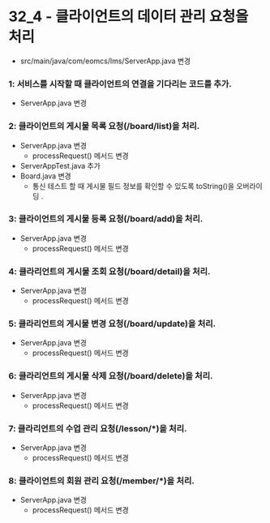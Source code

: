 # 32_4 - 클라이언트의 데이터 관리 요청을 처리



- src/main/java/com/eomcs/lms/ServerApp.java 변경

###  1: 서비스를 시작할 때 클라이언트의 연결을 기다리는 코드를 추가.

- ServerApp.java 변경
###  2: 클라이언트의 게시물 목록 요청(/board/list)을 처리.

- ServerApp.java 변경
  - processRequest() 메서드 변경
- ServerAppTest.java 추가
- Board.java 변경
  - 통신 테스트 할 때 게시물 필드 정보를 확인할 수 있도록 toString()을 오버라이딩 .

###  3: 클라이언트의 게시물 등록 요청(/board/add)을 처리.

- ServerApp.java 변경
  - processRequest() 메서드 변경

###  4: 클라리언트의 게시물 조회 요청(/board/detail)을 처리.

- ServerApp.java 변경
  - processRequest() 메서드 변경
  
###  5: 클라리언트의 게시물 변경 요청(/board/update)을 처리.

- ServerApp.java 변경
  - processRequest() 메서드 변경  
  
###  6: 클라리언트의 게시물 삭제 요청(/board/delete)을 처리.

- ServerApp.java 변경
  - processRequest() 메서드 변경  

###  7: 클라리언트의 수업 관리 요청(/lesson/*)을 처리.

- ServerApp.java 변경
  - processRequest() 메서드 변경  
  
###  8: 클라이언트의 회원 관리 요청(/member/*)을 처리.

- ServerApp.java 변경
  - processRequest() 메서드 변경  